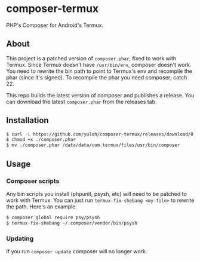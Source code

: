 # composer-termux

PHP's Composer for Android's Termux.

## About

This project is a patched version of `composer.phar`, fixed to work with Termux.  Since Termux doesn't have `/usr/bin/env`, composer doesn't work.  You need to rewrite the bin path to point to Termux's env and recompile the phar (since it's signed).  To recompile the phar you need composer; catch 22.

This repo builds the latest version of composer and publishes a release.  You can download the latest `composer.phar` from the releases tab.

## Installation

```bash
$ curl -L https://github.com/yuloh/composer-termux/releases/download/0.0.1/composer.phar -o composer.phar
$ chmod +x ./composer.phar
$ mv ./composer.phar /data/data/com.termux/files/usr/bin/composer
```

## Usage

### Composer scripts

Any bin scripts you install (phpunit, psysh, etc) will need to be patched to work with Termux.  You can just run `termux-fix-shebang <my-file>` to rewrite the path.  Here's an example:

```bash
$ composer global require psy/psysh
$ termux-fix-shebang ~/.composer/vendor/bin/psysh
```

### Updating

If you run `composer update` composer will no longer work.
